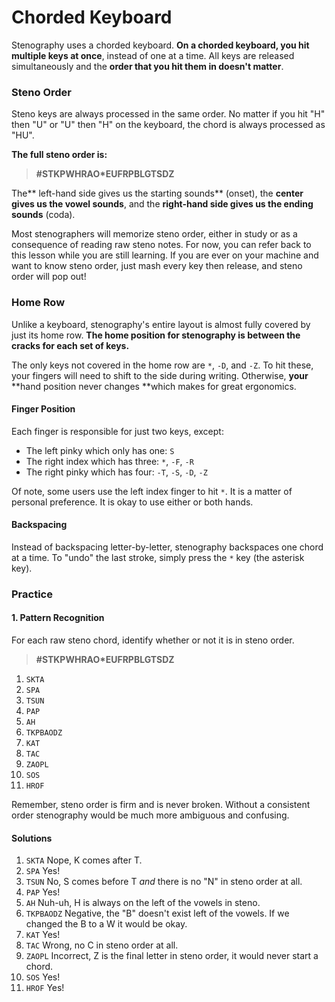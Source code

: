 # Chorded Keyboard

Stenography uses a chorded keyboard. **On a chorded keyboard, you hit multiple keys at once**, instead of one at a time. All keys are released simultaneously and the **order that you hit them in doesn't matter**.

### Steno Order

Steno keys are always processed in the same order. No matter if you hit "H" then "U" or "U" then "H" on the keyboard, the chord is always processed as "HU".

**The full steno order is:**

> **\#STKPWHRAO\*EUFRPBLGTSDZ**

The** left-hand side gives us the starting sounds** \(onset\), the **center gives us the vowel sounds**, and the **right-hand side gives us the ending sounds** \(coda\).

Most stenographers will memorize steno order, either in study or as a consequence of reading raw steno notes. For now, you can refer back to this lesson while you are still learning. If you are ever on your machine and want to know steno order, just mash every key then release, and steno order will pop out!

### Home Row

Unlike a keyboard, stenography's entire layout is almost fully covered by just its home row. **The home position for stenography is between the cracks for each set of keys.**

The only keys not covered in the home row are `*`, `-D`, and `-Z`. To hit these, your fingers will need to shift to the side during writing. Otherwise, **your** **hand position never changes **which makes for great ergonomics.

#### Finger Position

Each finger is responsible for just two keys, except:

* The left pinky which only has one: `S`
* The right index which has three: `*`, `-F`, `-R`
* The right pinky which has four: `-T`, `-S`, `-D`, `-Z`

Of note, some users use the left index finger to hit `*`. It is a matter of personal preference. It is okay to use either or both hands.

#### Backspacing

Instead of backspacing letter-by-letter, stenography backspaces one chord at a time. To "undo" the last stroke, simply press the `*` key \(the asterisk key\).

### Practice

#### 1. Pattern Recognition

For each raw steno chord, identify whether or not it is in steno order.

> **\#STKPWHRAO\*EUFRPBLGTSDZ**

1. `SKTA`
2. `SPA`
3. `TSUN`
4. `PAP`
5. `AH`
6. `TKPBAODZ`
7. `KAT`
8. `TAC`
9. `ZAOPL`
10. `SOS`
11. `HROF`

Remember, steno order is firm and is never broken. Without a consistent order stenography would be much more ambiguous and confusing.

#### Solutions

1. `SKTA` Nope, K comes after T.
2. `SPA` Yes!
3. `TSUN` No, S comes before T _and_ there is no "N" in steno order at all.
4. `PAP` Yes!
5. `AH` Nuh-uh, H is always on the left of the vowels in steno.
6. `TKPBAODZ` Negative, the "B" doesn't exist left of the vowels. If we changed the B to a W it would be okay.
7. `KAT` Yes!
8. `TAC` Wrong, no C in steno order at all.
9. `ZAOPL` Incorrect, Z is the final letter in steno order, it would never start a chord.
10. `SOS` Yes!
11. `HROF` Yes!



